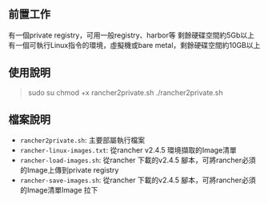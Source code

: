 ## 前置工作
有一個private registry，可用一般registry、harbor等 剩餘硬碟空間約5Gb以上
有一個可執行Linux指令的環境，虛擬機或bare metal，剩餘硬碟空間約10GB以上

## 使用說明
> sudo su
> chmod +x rancher2private.sh
> ./rancher2private.sh 

## 檔案說明
* `rancher2private.sh`: 主要部屬執行檔案
* `rancher-linux-images.txt`: 從rancher v2.4.5 環境擷取的Image清單
* `rancher-load-images.sh`: 從rancher 下載的v2.4.5 腳本，可將rancher必須的Image上傳到private registry
* `rancher-save-images.sh`: 從rancher 下載的v2.4.5 腳本，可將rancher必須的Image清單Image 拉下
